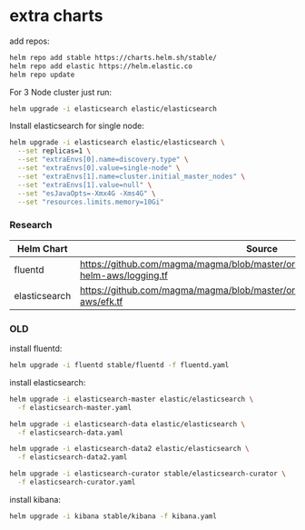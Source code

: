 # extra charts

add repos:
```bash
helm repo add stable https://charts.helm.sh/stable/
helm repo add elastic https://helm.elastic.co
helm repo update
```

For 3 Node cluster just run:
```bash
helm upgrade -i elasticsearch elastic/elasticsearch
```

Install elasticsearch for single node:
```bash
helm upgrade -i elasticsearch elastic/elasticsearch \
  --set replicas=1 \
  --set "extraEnvs[0].name=discovery.type" \
  --set "extraEnvs[0].value=single-node" \
  --set "extraEnvs[1].name=cluster.initial_master_nodes" \
  --set "extraEnvs[1].value=null" \
  --set "esJavaOpts=-Xmx4G -Xms4G" \
  --set "resources.limits.memory=10Gi"
```


### Research

Helm Chart | Source
---|---
fluentd | https://github.com/magma/magma/blob/master/orc8r/cloud/deploy/terraform/orc8r-helm-aws/logging.tf
elasticsearch | https://github.com/magma/magma/blob/master/orc8r/cloud/deploy/terraform/orc8r-aws/efk.tf


### OLD

install fluentd:
```bash
helm upgrade -i fluentd stable/fluentd -f fluentd.yaml
```

install elasticsearch:
```bash
helm upgrade -i elasticsearch-master elastic/elasticsearch \
  -f elasticsearch-master.yaml

helm upgrade -i elasticsearch-data elastic/elasticsearch \
  -f elasticsearch-data.yaml

helm upgrade -i elasticsearch-data2 elastic/elasticsearch \
  -f elasticsearch-data2.yaml

helm upgrade -i elasticsearch-curator stable/elasticsearch-curator \
  -f elasticsearch-curator.yaml
```

install kibana:
```bash
helm upgrade -i kibana stable/kibana -f kibana.yaml
```
